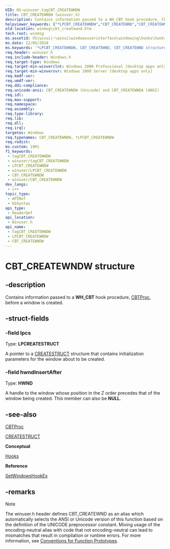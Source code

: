 ```yaml
---
UID: NS:winuser.tagCBT_CREATEWNDW
title: CBT_CREATEWNDW (winuser.h)
description: Contains information passed to a WH_CBT hook procedure, CBTProc, before a window is created.
helpviewer_keywords: ["*LPCBT_CREATEWNDW","CBT_CREATEWND","CBT_CREATEWND structure [Windows and Messages]","CBT_CREATEWNDA","CBT_CREATEWNDW","LPCBT_CREATEWND","LPCBT_CREATEWND structure pointer [Windows and Messages]","_win32_CBT_CREATEWND_str","_win32_cbt_createwnd_str_cpp","winmsg.cbt_createwnd","winui._win32_cbt_createwnd_str","winuser/CBT_CREATEWND","winuser/CBT_CREATEWNDA","winuser/CBT_CREATEWNDW","winuser/LPCBT_CREATEWND"]
old-location: winmsg\cbt_createwnd.htm
tech.root: winmsg
ms.assetid: VS|winui|~\winui\windowsuserinterface\windowing\hooks\hookreference\hookstructures\cbt_createwnd.htm
ms.date: 12/05/2018
ms.keywords: '*LPCBT_CREATEWNDW, CBT_CREATEWND, CBT_CREATEWND structure [Windows and Messages], CBT_CREATEWNDA, CBT_CREATEWNDW, LPCBT_CREATEWND, LPCBT_CREATEWND structure pointer [Windows and Messages], _win32_CBT_CREATEWND_str, _win32_cbt_createwnd_str_cpp, winmsg.cbt_createwnd, winui._win32_cbt_createwnd_str, winuser/CBT_CREATEWND, winuser/CBT_CREATEWNDA, winuser/CBT_CREATEWNDW, winuser/LPCBT_CREATEWND'
req.header: winuser.h
req.include-header: Windows.h
req.target-type: Windows
req.target-min-winverclnt: Windows 2000 Professional [desktop apps only]
req.target-min-winversvr: Windows 2000 Server [desktop apps only]
req.kmdf-ver: 
req.umdf-ver: 
req.ddi-compliance: 
req.unicode-ansi: CBT_CREATEWNDW (Unicode) and CBT_CREATEWNDA (ANSI)
req.idl: 
req.max-support: 
req.namespace: 
req.assembly: 
req.type-library: 
req.lib: 
req.dll: 
req.irql: 
targetos: Windows
req.typenames: CBT_CREATEWNDW, *LPCBT_CREATEWNDW
req.redist: 
ms.custom: 19H1
f1_keywords:
 - tagCBT_CREATEWNDW
 - winuser/tagCBT_CREATEWNDW
 - LPCBT_CREATEWNDW
 - winuser/LPCBT_CREATEWNDW
 - CBT_CREATEWNDW
 - winuser/CBT_CREATEWNDW
dev_langs:
 - c++
topic_type:
 - APIRef
 - kbSyntax
api_type:
 - HeaderDef
api_location:
 - Winuser.h
api_name:
 - tagCBT_CREATEWNDW
 - LPCBT_CREATEWNDW
 - CBT_CREATEWNDW
---
```


# CBT_CREATEWNDW structure


## -description

Contains information passed to a <b>WH_CBT</b> hook procedure, <a href="/previous-versions/windows/desktop/legacy/ms644977(v=vs.85)">CBTProc</a>, before a window is created.

## -struct-fields

### -field lpcs

Type: <b>LPCREATESTRUCT</b>

A pointer to a <a href="/windows/desktop/api/winuser/ns-winuser-createstructa">CREATESTRUCT</a> structure that contains initialization parameters for the window about to be created.

### -field hwndInsertAfter

Type: <b>HWND</b>

A handle to the window whose position in the Z order precedes that of the window being created. This member can also be <b>NULL</b>.

## -see-also

<a href="/previous-versions/windows/desktop/legacy/ms644977(v=vs.85)">CBTProc</a>



<a href="/windows/desktop/api/winuser/ns-winuser-createstructa">CREATESTRUCT</a>



<b>Conceptual</b>



<a href="/windows/desktop/winmsg/hooks">Hooks</a>



<b>Reference</b>



<a href="/windows/desktop/api/winuser/nf-winuser-setwindowshookexa">SetWindowsHookEx</a>

## -remarks

> [!NOTE]
> The winuser.h header defines CBT_CREATEWND as an alias which automatically selects the ANSI or Unicode version of this function based on the definition of the UNICODE preprocessor constant. Mixing usage of the encoding-neutral alias with code that not encoding-neutral can lead to mismatches that result in compilation or runtime errors. For more information, see [Conventions for Function Prototypes](/windows/win32/intl/conventions-for-function-prototypes).

